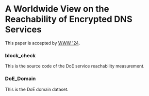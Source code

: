 # A Worldwide View on the Reachability of Encrypted DNS Services
This paper is accepted by [WWW '24](https://www2024.thewebconf.org/). 

### block_check

This is the source code of the DoE service reachability measurement.

### DoE_Domain

This is the DoE domain dataset.

